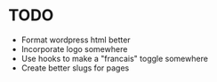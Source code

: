 # TODO

- Format wordpress html better
- Incorporate logo somewhere
- Use hooks to make a "francais" toggle somewhere
- Create better slugs for pages